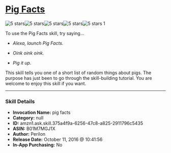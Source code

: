 # [Pig Facts](http://alexa.amazon.com/#skills/amzn1.ask.skill.375a4f9a-6256-47c8-a825-2911796c5435)
![5 stars](../../images/ic_star_black_18dp_1x.png)![5 stars](../../images/ic_star_black_18dp_1x.png)![5 stars](../../images/ic_star_black_18dp_1x.png)![5 stars](../../images/ic_star_black_18dp_1x.png)![5 stars](../../images/ic_star_black_18dp_1x.png) 1

To use the Pig Facts skill, try saying...

* *Alexa, launch Pig Facts.*

* *Oink oink oink.*

* *Pig it up.*

This skill tells you one of a short list of random things about pigs.  The purpose has just been to go through the skill-building tutorial.  You are welcome to enjoy this skill if you want.

***

### Skill Details

* **Invocation Name:** pig facts
* **Category:** null
* **ID:** amzn1.ask.skill.375a4f9a-6256-47c8-a825-2911796c5435
* **ASIN:** B01M7MGJ1X
* **Author:** Perilon
* **Release Date:** October 11, 2016 @ 10:41:56
* **In-App Purchasing:** No
